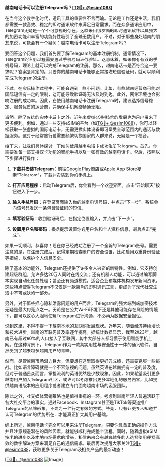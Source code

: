 **越南电话卡可以注册Telegram吗？[[TG💪+ @esim1088](https://t.me/s/esim1088)]**

在当今这个数字化时代，通讯工具的重要性不言而喻。无论是工作还是生活，我们都需要一款高效、稳定的即时通讯软件来满足日常需求。而在众多通讯应用中，Telegram无疑是一个不可忽视的存在。这款来自俄罗斯的即时通讯软件以其强大的加密功能和丰富的功能特性吸引了全球无数用户。不过，对于那些身处越南的朋友来说，可能会有一个疑问：越南电话卡可以注册Telegram吗？

要回答这个问题，我们首先要了解Telegram的基本注册机制。通常情况下，Telegram的注册过程需要通过手机号码进行验证。这意味着，如果你有有效的手机号码，理论上就可以完成Telegram的注册。那么，越南电话卡是否符合这一要求呢？答案是肯定的。只要你的越南电话卡能够正常接收短信验证码，就可以顺利完成Telegram的注册。

不过，在实际操作过程中，可能会遇到一些小问题。比如，有些越南运营商可能对国际短信有一定的限制，这可能导致验证码无法及时到达。此外，网络环境也会影响注册的成功率。因此，在使用越南电话卡注册Telegram时，建议选择信号稳定、服务优质的运营商，并确保手机网络畅通无阻。

当然，除了传统的实体电话卡之外，近年来虚拟eSIM技术的发展也为用户带来了更多便利。例如，通过一些支持eSIM的平台（如[TG💪+ @esim1088](https://t.me/s/esim1088)），你可以轻松获取一张虚拟的国际电话卡，无需更换实体设备即可享受全球范围内的通话与数据服务。这对于经常旅行或需要频繁切换国家的人群来说，无疑是一个福音。

接下来，让我们具体探讨一下如何使用越南电话卡成功注册Telegram。首先，你需要准备一部支持双卡功能的智能手机以及一张有效的越南电话卡。然后，按照以下步骤进行操作：

1. **下载并安装Telegram**：前往Google Play商店或Apple App Store搜索“Telegram”，下载并安装到你的手机上。
   
2. **打开应用程序**：启动Telegram后，你会看到一个欢迎界面。点击“开始聊天”按钮进入下一步。

3. **输入手机号码**：在登录页面输入你的越南电话号码，并点击“下一步”。系统会向该号码发送一条包含验证码的短信。

4. **填写验证码**：收到验证码后，在指定位置输入，并点击“下一步”。

5. **设置用户名和密码**：根据提示设置你的用户名和个人资料信息，最后点击“完成”。

如果一切顺利，恭喜你！现在你已经成功注册了一个全新的Telegram账号。需要注意的是，在注册完成后，记得定期检查账户的安全设置，比如启用双重身份验证等措施，以保护个人信息安全。

除了基本的功能外，Telegram还提供了许多令人兴奋的新特性。例如，它支持创建超级群组，允许多达20万人同时在线交流；还有机器人功能，可以通过编写脚本实现自动化任务处理；甚至还有频道模式，适合企业和媒体机构发布新闻资讯。这些特点使得Telegram不仅仅是一款简单的即时通讯工具，更成为了现代社交生活中不可或缺的一部分。

另外，对于那些担心隐私泄露问题的用户而言，Telegram的强大端到端加密技术无疑是最大的亮点之一。无论是在公共Wi-Fi环境下还是其他可能存在风险的情境下，都可以放心大胆地使用Telegram进行沟通，不必再为数据安全担忧。

说到这里，不得不提一下越南本地的互联网发展现状。近年来，随着经济持续增长和技术进步，越南的互联网普及率逐年提高。据统计数据显示，截至2023年，越南已有超过60%的人口接入了互联网，其中大部分人都习惯于使用智能手机上网。在这种背景下，Telegram作为一款集实用性与安全性于一体的通讯软件，自然受到了越来越多越南用户的青睐。

然而，尽管越南市场潜力巨大，但要想在这里取得更好的成绩，还需要克服一些挑战。比如语言障碍就是一个不容忽视的问题。虽然英语在越南拥有一定的普及度，但对于普通民众而言，掌握流利的英语仍然是少数现象。因此，如果希望吸引更多越南用户加入Telegram社区，或许可以考虑推出更多本地化的服务内容，比如提供越南语版本的应用程序或者建立专门面向越南市场的客服团队。

除此之外，社交媒体营销策略也是值得重视的一环。考虑到越南年轻人普遍活跃于各大社交平台的事实，通过Facebook、Instagram甚至是TikTok等渠道推广Telegram的品牌形象，不失为一种行之有效的方式。毕竟，只有让更多人知道并认可Telegram的优势所在，才能真正扩大其用户基础。

综上所述，越南电话卡完全可以用来注册Telegram。只要你具备正确的操作方法并且注意规避潜在的风险因素，就能够顺利完成整个流程。同时，随着虚拟eSIM技术的进步以及本地市场需求的增长，相信未来会有越来越多的人选择使用便捷高效的数字解决方案来满足自己的通信需求。最后再次提醒大家关注[TG💪+ @esim1088](https://t.me/s/esim1088)，获取更多关于Telegram及相关产品的最新动态！

[[TG💪+ @esim1088](https://t.me/s/esim1088) ![Image](https://i.postimg.cc/4NQfJmqS/Snipaste-2025-05-13-00-14-12.png)]
